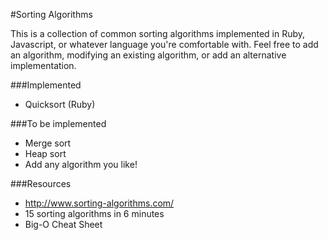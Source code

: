 #Sorting Algorithms

This is a collection of common sorting algorithms implemented in Ruby, Javascript, or whatever language you're comfortable with. Feel free to add an algorithm, modifying an existing algorithm, or add an alternative implementation. 

###Implemented

* Quicksort (Ruby)

###To be implemented

* Merge sort
* Heap sort
* Add any algorithm you like!

###Resources

* <a src="http://www.sorting-algorithms.com/">http://www.sorting-algorithms.com/</a>
* <a src="https://www.youtube.com/watch?v=kPRA0W1kECg">15 sorting algorithms in 6 minutes</a>
* <a src="http://bigocheatsheet.com/">Big-O Cheat Sheet</a>